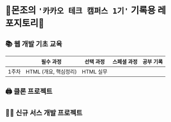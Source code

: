 # 👾몬조의 `'카카오 테크 캠퍼스 1기'` 기록용 레포지토리👾

## 📚 웹 개발 기초 교육

|       | **필수 과정** | **선택 과정** | **스페셜 과정** | **공부 기록** |
| ----- | ------------- | ------------- | --------------- | ------------- |
| 1주차 | HTML (개요, 핵심정리)  | HTML 실무 |                 |               |

## 🖨️ 클론 프로젝트

## 🧑‍💻 신규 서스 개발 프로젝트
